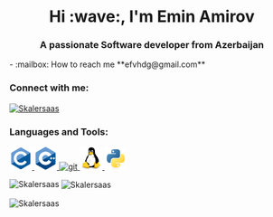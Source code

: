 <h1 align="center">Hi :wave:, I'm Emin Amirov</h1>
<h3 align="center">A passionate Software developer from Azerbaijan</h3>
- :mailbox: How to reach me **efvhdg@gmail.com**
<br>
<h3 align="left">Connect with me:</h3>
<p align="left">
<a href="https://www.linkedin.com/in/eminamirovce/" target="blank"><img align="center" src="https://raw.githubusercontent.com/rahuldkjain/github-profile-readme-generator/master/src/images/icons/Social/linked-in-alt.svg" alt="Skalersaas" height="30" width="40" /></a></p>
<h3 align="left">Languages and Tools:</h3>
<p align="left"> <a href="https://www.cprogramming.com/" target="_blank" rel="noreferrer"> <img src="https://raw.githubusercontent.com/devicons/devicon/master/icons/c/c-original.svg" alt="c" width="40" height="40"/> </a> <a href="https://www.w3schools.com/cpp/" target="_blank" rel="noreferrer"> <img src="https://raw.githubusercontent.com/devicons/devicon/master/icons/cplusplus/cplusplus-original.svg" alt="cplusplus" width="40" height="40"/> </a> <a href="https://git-scm.com/" target="_blank" rel="noreferrer"> <img src="https://www.vectorlogo.zone/logos/git-scm/git-scm-icon.svg" alt="git" width="40" height="40"/> </a> <a href="https://www.linux.org/" target="_blank" rel="noreferrer"> <img src="https://raw.githubusercontent.com/devicons/devicon/master/icons/linux/linux-original.svg" alt="linux" width="40" height="40"/> </a> <a href="https://www.python.org" target="_blank" rel="noreferrer"> <img src="https://raw.githubusercontent.com/devicons/devicon/master/icons/python/python-original.svg" alt="python" width="40" height="40"/> </a> </p>
<p><img align="left" src="https://github-readme-stats.vercel.app/api/top-langs?username=Skalersaas&show_icons=true&locale=en&layout=compact" alt="Skalersaas" /></p>
<p>&nbsp;<img align="center" src="https://github-readme-stats.vercel.app/api?username=Skalersaas&show_icons=true&locale=en" alt="Skalersaas" /></p>
<p><img align="center" src="https://github-readme-streak-stats.herokuapp.com/?user=Skalersaas&" alt="Skalersaas" /></p>
<br>
